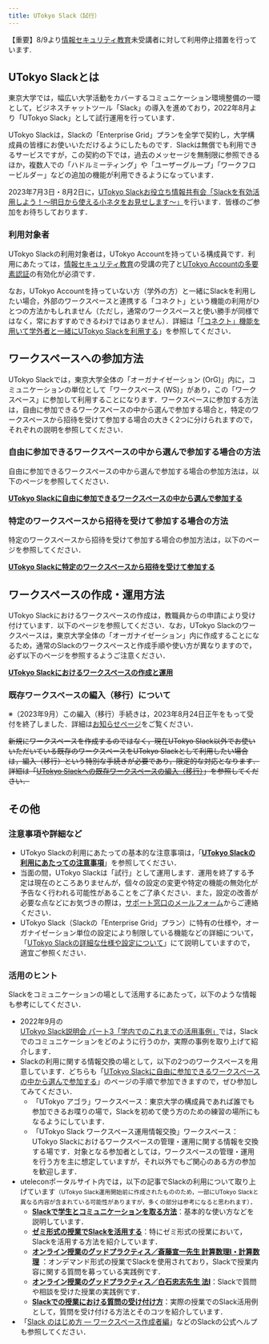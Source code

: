 ```yaml
---
title: UTokyo Slack（試行）
---
```


<div class="box--alert">
【重要】8/9より<a href="https://univtokyo.sharepoint.com/sites/Security/SitePages/Information_Security_Education.aspx">情報セキュリティ教育</a>未受講者に対して利用停止措置を行っています.
</div>

## UTokyo Slackとは

東京大学では，幅広い大学活動をカバーするコミュニケーション環境整備の一環として，ビジネスチャットツール「Slack」の導入を進めており，2022年8月より「UTokyo Slack」として試行運用を行っています．

UTokyo Slackは，Slackの「Enterprise Grid」プランを全学で契約し，大学構成員の皆様にお使いいただけるようにしたものです．Slackは無償でも利用できるサービスですが，この契約の下では，過去のメッセージを無制限に参照できるほか，複数人での「ハドルミーティング」や「ユーザーグループ」「ワークフロービルダー」などの追加の機能が利用できるようになっています．

<div class="box">
    2023年7月3日・8月2日に，<a href="/events/2023-slack/">UTokyo Slackお役立ち情報共有会「Slackを有効活用しよう！〜明日から使える小ネタをお見せします〜」</a>を行います．皆様のご参加をお待ちしております．
</div>

### 利用対象者

UTokyo Slackの利用対象者は，UTokyo Accountを持っている構成員です．利用にあたっては，[情報セキュリティ教育](https://univtokyo.sharepoint.com/sites/Security/SitePages/Information_Security_Education.aspx)の受講の完了と[UTokyo Accountの多要素認証](/utokyo_account/mfa/)の有効化が必須です．

なお，UTokyo Accountを持っていない方（学外の方）と一緒にSlackを利用したい場合，外部のワークスペースと連携する「コネクト」という機能の利用がひとつの方法かもしれません（ただし，通常のワークスペースと使い勝手が同様ではなく，常におすすめできるわけではありません）．詳細は「[「コネクト」機能を用いて学外者と一緒にUTokyo Slackを利用する](workspace/connect)」を参照してください．

## ワークスペースへの参加方法

UTokyo Slackでは，東京大学全体の「オーガナイゼーション (OrG)」内に，コミュニケーションの単位として「ワークスペース (WS)」があり，この「ワークスペース」に参加して利用することになります．ワークスペースに参加する方法は，自由に参加できるワークスペースの中から選んで参加する場合と，特定のワークスペースから招待を受けて参加する場合の大きく2つに分けられますので，それぞれの説明を参照してください．

### 自由に参加できるワークスペースの中から選んで参加する場合の方法

自由に参加できるワークスペースの中から選んで参加する場合の参加方法は，以下のページを参照してください．

<b class="box center">
    <a href="join">UTokyo Slackに自由に参加できるワークスペースの中から選んで参加する</a>
</b>

### 特定のワークスペースから招待を受けて参加する場合の方法

特定のワークスペースから招待を受けて参加する場合の参加方法は，以下のページを参照してください．

<b class="box center">
    <a href="invited">UTokyo Slackに特定のワークスペースから招待を受けて参加する</a>
</b>

## ワークスペースの作成・運用方法

UTokyo Slackにおけるワークスペースの作成は，教職員からの申請により受け付けています．以下のページを参照してください．なお，UTokyo Slackのワークスペースは，東京大学全体の「オーガナイゼーション」内に作成することになるため，通常のSlackのワークスペースと作成手順や使い方が異なりますので，必ず以下のページを参照するようご注意ください．

<b class="box center">
    <a href="workspace/">UTokyo Slackにおけるワークスペースの作成と運用</a>
</b>

### 既存ワークスペースの編入（移行）について

※（2023年9月）この編入（移行）手続きは，2023年8月24日正午をもって受付を終了しました．詳細は<a href="/notice/2023/06-slack-migration">お知らせページ</a>をご覧ください．

<del>新規にワークスペースを作成するのではなく，現在UTokyo Slack以外でお使いいただいている既存のワークスペースをUTokyo Slackとして利用したい場合は，編入（移行）という特別な手続きが必要であり，限定的な対応となります．詳細は「[UTokyo Slackへの既存ワークスペースの編入（移行）](workspace/migration)」を参照してください．</del>

## その他

### 注意事項や詳細など

- UTokyo Slackの利用にあたっての基本的な注意事項は，「**[UTokyo Slackの利用にあたっての注意事項](terms)**」を参照してください．
- 当面の間，UTokyo Slackは「試行」として運用します．運用を終了する予定は現在のところありませんが，個々の設定の変更や特定の機能の無効化が予告なく行われる可能性があることをご了承ください．また，設定の改善が必要な点などにお気づきの際は，[サポート窓口のメールフォーム](/support/#email-form)からご連絡ください．
- UTokyo Slack（Slackの「Enterprise Grid」プラン）に特有の仕様や，オーガナイゼーション単位の設定により制限している機能などの詳細について，「[UTokyo Slackの詳細な仕様や設定について](details)」にて説明していますので，適宜ご参照ください．

### 活用のヒント

Slackをコミュニケーションの場として活用するにあたって，以下のような情報も参考にしてください．

- 2022年9月の[UTokyo Slack説明会 パート3「学内でのこれまでの活用事例」](/events/2022-slack/#part3)では，Slackでのコミュニケーションをどのように行うのか，実際の事例を取り上げて紹介します．
- Slackの利用に関する情報交換の場として，以下の2つのワークスペースを用意しています．どちらも「[UTokyo Slackに自由に参加できるワークスペースの中から選んで参加する](/slack/join)」のページの手順で参加できますので，ぜひ参加してみてください．
    - 「UTokyo アゴラ」ワークスペース：東京大学の構成員であれば誰でも参加できるお喋りの場で，Slackを初めて使う方のための練習の場所にもなるようにしています．
    - 「UTokyo Slack ワークスペース運用情報交換」ワークスペース：UTokyo Slackにおけるワークスペースの管理・運用に関する情報を交換する場です．対象となる参加者としては，ワークスペースの管理・運用を行う方を主に想定していますが，それ以外でもご関心のある方の参加を歓迎します．
- uteleconポータルサイト内では，以下の記事でSlackの利用について取り上げています<small>（UTokyo Slack運用開始前に作成されたもののため，一部にUTokyo Slackと異なる内容が含まれている可能性がありますが，多くの部分は参考になると思われます）</small>．
    - **[Slackで学生とコミュニケーションを取る方法](/articles/slack-communication/)**：基本的な使い方などを説明しています．
    - **[ゼミ形式の授業でSlackを活用する](/articles/slack-seminar/)**：特にゼミ形式の授業において，Slackを活用する方法を紹介しています．
    - **[オンライン授業のグッドプラクティス／斎藤宣一先生 計算数理I・計算数理](/good-practice/interview/saito)** ：オンデマンド形式の授業でSlackを使用されており，Slackで授業内容に関する質問を募っている実践例です．
    - **[オンライン授業のグッドプラクティス／白石忠志先生 法Ⅰ](/good-practice/interview/shiraishi)**：Slackで質問や相談を受けた授業の実践例です．
    - **[Slackでの授業における質問の受け付け方](/articles/question-tools#Slack)**：実際の授業でのSlack活用例として，質問を受け付ける方法とそのコツを紹介しています．
- 「[Slack のはじめ方 — ワークスペース作成者編](https://slack.com/intl/ja-jp/help/articles/217626298)」などのSlackの公式ヘルプも参照してください．
